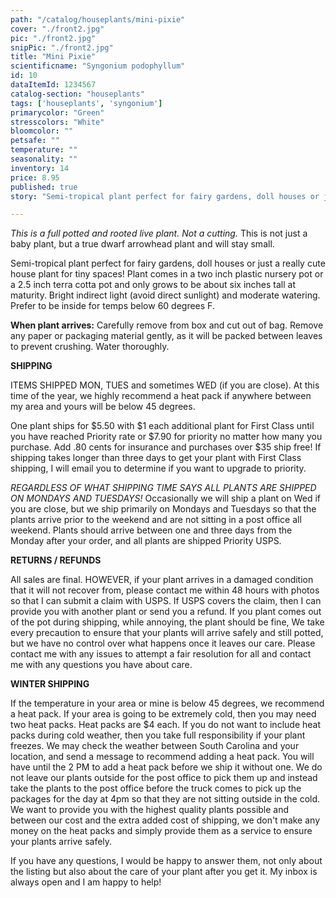 ```yaml
---
path: "/catalog/houseplants/mini-pixie"
cover: "./front2.jpg"
pic: "./front2.jpg"
snipPic: "./front2.jpg"
title: "Mini Pixie"
scientificname: "Syngonium podophyllum"
id: 10 
dataItemId: 1234567
catalog-section: "houseplants"
tags: ['houseplants', 'syngonium']
primarycolor: "Green"
stresscolors: "White"
bloomcolor: ""
petsafe: ""
temperature: ""
seasonality: ""
inventory: 14
price: 8.95
published: true
story: "Semi-tropical plant perfect for fairy gardens, doll houses or just a really cute house plant for tiny spaces! Plant comes in a two inch plastic nursery pot or a 2.5 inch terra cotta pot and only grows to be about six inches tall at maturity."

---
```

<em>This is a full potted and rooted live plant. Not a cutting.</em> This is not just a baby plant, but a true dwarf arrowhead plant and will stay small.

Semi-tropical plant perfect for fairy gardens, doll houses or just a really cute house plant for tiny spaces! Plant comes in a two inch plastic nursery pot or a 2.5 inch terra cotta pot and only grows to be about six inches tall at maturity. Bright indirect light (avoid direct sunlight) and moderate watering. Prefer to be inside for temps below 60 degrees F.

<strong>When plant arrives:</strong> Carefully remove from box and cut out of bag. Remove any paper or packaging material gently, as it will be packed between leaves to prevent crushing. Water thoroughly.

<strong>SHIPPING</strong>

ITEMS SHIPPED MON, TUES and sometimes WED (if you are close). At this time of the year, we highly recommend a heat pack if anywhere between my area and yours will be below 45 degrees.

One plant ships for $5.50 with $1 each additional plant for First Class until you have reached Priority rate or $7.90 for priority no matter how many you purchase. Add .80 cents for insurance and purchases over $35 ship free! If shipping takes longer than three days to get your plant with First Class shipping, I will email you to determine if you want to upgrade to priority.

<em>REGARDLESS OF WHAT SHIPPING TIME SAYS ALL PLANTS ARE SHIPPED ON MONDAYS AND TUESDAYS!</em> Occasionally we will ship a plant on Wed if you are close, but we ship primarily on Mondays and Tuesdays so that the plants arrive prior to the weekend and are not sitting in a post office all weekend. Plants should arrive between one and three days from the Monday after your order, and all plants are shipped Priority USPS.

<strong>RETURNS / REFUNDS</strong>

All sales are final. HOWEVER, if your plant arrives in a damaged condition that it will not recover from, please contact me within 48 hours with photos so that I can submit a claim with USPS. If USPS covers the claim, then I can provide you with another plant or send you a refund. If you plant comes out of the pot during shipping, while annoying, the plant should be fine, We take every precaution to ensure that your plants will arrive safely and still potted, but we have no control over what happens once it leaves our care. Please contact me with any issues to attempt a fair resolution for all and contact me with any questions you have about care.

<strong>WINTER SHIPPING</strong>

If the temperature in your area or mine is below 45 degrees, we recommend a heat pack. If your area is going to be extremely cold, then you may need two heat packs. Heat packs are $4 each. If you do not want to include heat packs during cold weather, then you take full responsibility if your plant freezes. We may check the weather between South Carolina and your location, and send a message to recommend adding a heat pack. You will have until the 2 PM to add a heat pack before we ship it without one. We do not leave our plants outside for the post office to pick them up and instead take the plants to the post office before the truck comes to pick up the packages for the day at 4pm so that they are not sitting outside in the cold. We want to provide you with the highest quality plants possible and between our cost and the extra added cost of shipping, we don't make any money on the heat packs and simply provide them as a service to ensure your plants arrive safely.

If you have any questions, I would be happy to answer them, not only about the listing but also about the care of your plant after you get it. My inbox is always open and I am happy to help!